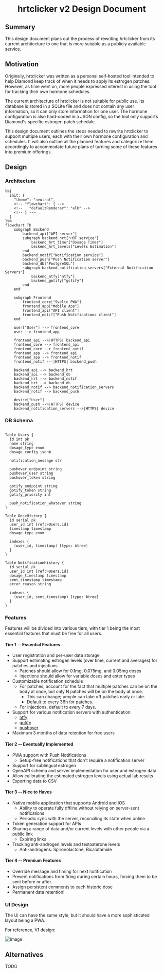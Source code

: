 <div align="center">

# hrtclicker v2 Design Document

</div>

## Summary

This design document plans out the process of rewriting hrtclicker from its
current architecture to one that is more suitable as a publicly available
service.

## Motivation

Originally, hrtclicker was written as a personal self-hosted tool intended to
help Diamond keep track of when it needs to apply its estrogen patches.
However, as time went on, more people expressed interest in using the tool for
tracking their own hormone schedules.

The current architecture of hrtclicker is not suitable for public use. Its
database is stored in a SQLite file and does not contain any user information,
so it can only store information for one user. The hormone configuration is
also hard-coded in a JSON config, so the tool only supports Diamond's specific
estrogen patch schedule.

This design document outlines the steps needed to rewrite hrtclicker to support
multiple users, each with their own hormone configuration and schedules. It
will also outline all the planned features and categorize them accordingly to
accommodate future plans of turning some of these features into premium
offerings.

## Design

### Architecture

```mermaid
%%{
  init: {
    "theme": "neutral",
    <!-- "flowchart": { -->
    <!--   "defaultRenderer": "elk" -->
    <!-- } -->
  }
}%%
flowchart TD
    subgraph Backend
        backend_api["API server"]
        subgraph backend_hrt["HRT service"]
            backend_hrt_timer["Dosage Timer"]
            backend_hrt_levels["Levels Estimation"]
        end
        backend_notif["Notification service"]
        backend_push["Push Notification server"]
        backend_db["PostgreSQL"]
        subgraph backend_notification_servers["External Notification Servers"]
            backend_ntfy["ntfy"]
            backend_gotify["gotify"]
        end
    end

    subgraph Frontend
        frontend_core["Svelte PWA"]
        frontend_app["Mobile App"]
        frontend_api["API client"]
        frontend_notif["Push Notifications client"]
    end

    user["User"] --> frontend_core
    user --> frontend_app

    frontend_api -->|HTTPS| backend_api
    frontend_core --> frontend_api
    frontend_core --> frontend_notif
    frontend_app --> frontend_api
    frontend_app --> frontend_notif
    frontend_notif ---|HTTPS| backend_push

    backend_api --> backend_hrt
    backend_api --> backend_db
    backend_hrt --> backend_notif
    backend_hrt --> backend_db
    backend_notif --> backend_notification_servers
    backend_notif --> backend_push

    device["User"]
    backend_push -->|HTTPS| device
    backend_notification_servers -->|HTTPS| device
```

### DB Schema

```dbml

Table Users {
  id int pk
  name string
  dosage_type enum
  dosage_config jsonb

  notification_message str

  pushover_endpoint string
  pushover_user string
  pushover_token string

  gotify_endpoint string
  gotify_token string
  gotify_priority int

  push_notification_whatever string
}

Table DoseHistory {
  id serial pk
  user_id int [ref:>Users.id]
  timestamp timestamp
  dosage_type enum

  indexes {
    (user_id, timestamp) [type: btree]
  }
}

Table NotificationHistory {
  id serial pk
  user_id int [ref:>Users.id]
  dosage_timestamp timestamp
  sent_timestamp timestamp
  error_reason string

  indexes {
    (user_id, sent_timestamp) [type: btree]
  }
}
```

### Features

Features will be divided into various tiers, with tier 1 being the most
essential features that must be free for all users.

#### Tier 1 -- Essential Features

- User registration and per-user data storage
- Support estimating estrogen levels (over time, current and averages) for
  patches and injections
  - Patches should allow for 0.1mg, 0.075mg, and 0.05mg doses
  - Injections should allow for variable doses and ester types
- Customizable notification schedule
  - For patches, account for the fact that multiple patches can be on the body
    at once, but only N patches will be on the body at once.
    - This can change; people can take off patches early or late.
    - Default to every 36h for patches.
  - For injections, default to every 7 days.
- Support for various notification servers with authentication
  - [ntfy](https://ntfy.sh)
  - [gotify](https://gotify.net)
  - [pushover](https://pushover.net)
- Maximum 3 months of data retention for free users

#### Tier 2 -- Eventually Implemented

- PWA support with Push Notifications
  - Setup-free notifications that don't require a notification server
- Support for sublingual estrogen
- OpenAPI schema and server implementation for user and estrogen data
- Allow calibrating the estimated estrogen levels using actual lab results
- Exporting data to CSV

#### Tier 3 -- Nice to Haves

- Native mobile application that supports Android and iOS
  - Ability to operate fully offline without relying on server-sent notifications
  - Periodic sync with the server, reconciling its state when online
- Token generation support for APIs
- Sharing a range of data and/or current levels with other people via a public link
  - Expiring links
- Tracking anti-androgen levels and testosterone levels
  - Anti-androgens: Spironolactone, Bicalutamide

#### Tier 4 -- Premium Features

- Override message and timing for next notification
- Prevent notifications from firing during certain hours, forcing them to be
  sent before or after.
- Assign persistent comments to each historic dose
- Permanent data retention!

### UI Design

The UI can have the same style, but it should have a more sophisticated layout being a PWA.

For reference, V1 design:

![image](https://github.com/user-attachments/assets/9cc7ca73-35e9-4c6f-8604-aeba7803343e)

## Alternatives

TODO
